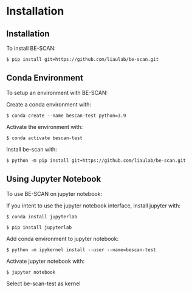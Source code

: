 # Installation

## Installation

To install BE-SCAN:

```console
$ pip install git+https://github.com/liaulab/be-scan.git
```

## Conda Environment

To setup an environment with BE-SCAN: 

Create a conda environment with: 
```console
$ conda create --name bescan-test python=3.9
```

Activate the environment with: 
```console
$ conda activate bescan-test 
```

Install be-scan with: 
```console
$ python -m pip install git+https://github.com/liaulab/be-scan.git
``````

## Using Jupyter Notebook

To use BE-SCAN on jupyter notebook:

If you intent to use the jupyter notebook interface, install jupyter with: 
```console
$ conda install jupyterlab
```
```console
$ pip install jupyterlab
```

Add conda environment to jupyter notebook:
```console
$ python -m ipykernel install --user --name=bescan-test
```
Activate jupyter notebook with: 
```console
$ jupyter notebook
```
Select be-scan-test as kernel
